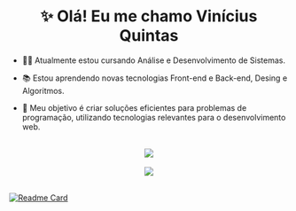<div align="center">
  <h1>✨ Olá! Eu me chamo Vinícius Quintas </h1>
</div>

* 👨‍💻 Atualmente estou cursando Análise e Desenvolvimento de Sistemas.

* 📚 Estou aprendendo novas tecnologias Front-end e Back-end, Desing e Algoritmos. 

* 🎯 Meu objetivo é criar soluções eficientes para problemas de programação, utilizando tecnologias relevantes para o desenvolvimento web.
<br>
<div align="center" >
  <img align="center" src="https://github-readme-stats.vercel.app/api?username=ViniciusQuintas&hide=contribs&show_icons=true&theme=material-palenight&card_width=600&locale=pt-br" />
</div>
<br>
<div align="center">
  <img align="center" src="https://github-readme-stats.vercel.app/api/top-langs/?username=ViniciusQuintas&theme=material-palenight&layout=compact&card_width=600&locale=pt-br" />
</div>
<br>

[![Readme Card](https://github-readme-stats.vercel.app/api/pin/?username=ViniciusQuintas&repo=Code-Landing-Page&theme=material-palenight)](https://github.com/ViniciusQuintas/Code-Landing-Page)
